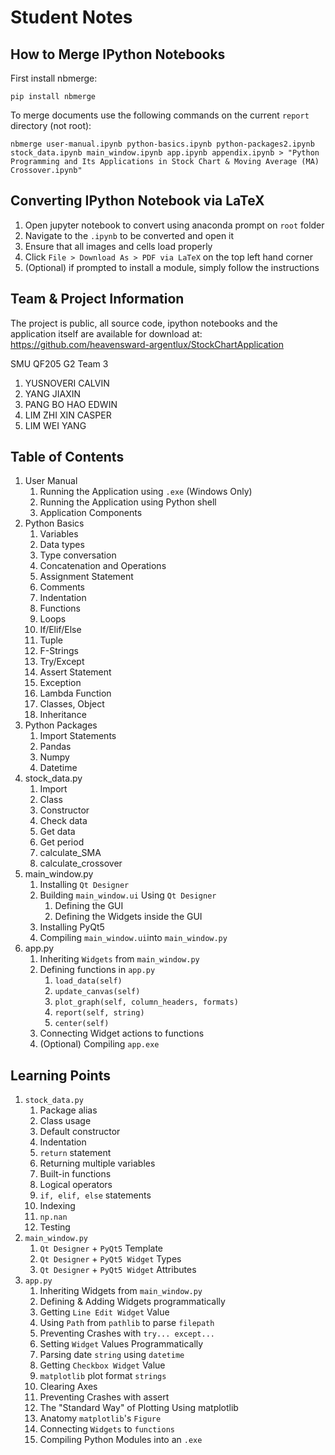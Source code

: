 # Student Notes

## How to Merge IPython Notebooks
First install nbmerge:
```
pip install nbmerge
```
To merge documents use the following commands on the current `report` directory (not root):
```
nbmerge user-manual.ipynb python-basics.ipynb python-packages2.ipynb stock_data.ipynb main_window.ipynb app.ipynb appendix.ipynb > "Python Programming and Its Applications in Stock Chart & Moving Average (MA) Crossover.ipynb"
```

## Converting IPython Notebook via LaTeX
1. Open jupyter notebook to convert using anaconda prompt on `root` folder
2. Navigate to the `.ipynb` to be converted and open it
3. Ensure that all images and cells load properly
4. Click `File > Download As > PDF via LaTeX` on the top left hand corner
5. (Optional) if prompted to install a module, simply follow the instructions

## Team & Project Information
The project is public, all source code, ipython notebooks and the application itself are available for download at: https://github.com/heavensward-argentlux/StockChartApplication

SMU QF205 G2 Team 3
1. YUSNOVERI CALVIN
2. YANG JIAXIN
3. PANG BO HAO EDWIN
4. LIM ZHI XIN CASPER
5. LIM WEI YANG

## Table of Contents
1. User Manual
    1. Running the Application using `.exe` (Windows Only)
    2. Running the Application using Python shell
    3. Application Components
2. Python Basics
    1. Variables
    2. Data types
    3. Type conversation
    4. Concatenation and Operations
    5. Assignment Statement
    6. Comments
    7. Indentation
    8. Functions
    9. Loops
    10. If/Elif/Else
    11. Tuple
    12. F-Strings
    13. Try/Except
    14. Assert Statement
    15. Exception
    16. Lambda Function
    17. Classes, Object
    18. Inheritance
3. Python Packages
    1. Import Statements
    2. Pandas
    3. Numpy
    4. Datetime
4. stock_data.py
    1. Import
    2. Class
    3. Constructor
    4. Check data
    5. Get data
    6. Get period
    7. calculate_SMA
    8. calculate_crossover
5. main_window.py
    1. Installing `Qt Designer`
    2. Building `main_window.ui` Using `Qt Designer`
        1. Defining the GUI
        2. Defining the Widgets inside the GUI
    3. Installing PyQt5
    4. Compiling `main_window.ui`into `main_window.py`
6. app.py
    1. Inheriting `Widgets` from `main_window.py`
    2. Defining functions in `app.py`
        1. `load_data(self)`
        2. `update_canvas(self)`
        3. `plot_graph(self, column_headers, formats)`
        4. `report(self, string)`
        5. `center(self)`
    3. Connecting Widget actions to functions
    4. (Optional) Compiling `app.exe`

## Learning Points
1. `stock_data.py`
    1. Package alias
    2. Class usage
    3. Default constructor
    4. Indentation
    5. `return` statement
    6. Returning multiple variables
    7. Built-in functions
    8. Logical operators
    9. `if, elif, else` statements
    10. Indexing
    11. `np.nan`
    12. Testing
2. `main_window.py`
    1. `Qt Designer` + `PyQt5` Template
    2. `Qt Designer` + `PyQt5 Widget` Types
    3. `Qt Designer` + `PyQt5 Widget` Attributes
3. `app.py`
    1. Inheriting Widgets from `main_window.py`
    2. Defining & Adding Widgets programmatically
    3. Getting `Line Edit Widget` Value
    4. Using `Path` from `pathlib` to parse `filepath`
    5. Preventing Crashes with `try... except...`
    6. Setting `Widget` Values Programmatically
    7. Parsing date `string` using `datetime`
    8. Getting `Checkbox Widget` Value
    9. `matplotlib` plot format `strings`
    10. Clearing Axes
    11. Preventing Crashes with assert
    12. The "Standard Way" of Plotting Using matplotlib
    13. Anatomy `matplotlib`'s `Figure`
    14. Connecting `Widgets` to `functions`
    15. Compiling Python Modules into an `.exe`
